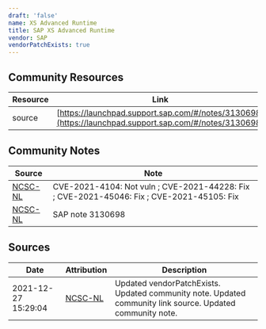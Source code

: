 ```yaml
---
draft: 'false'
name: XS Advanced Runtime
title: SAP XS Advanced Runtime
vendor: SAP
vendorPatchExists: true
---
```



## Community Resources
| Resource | Link |
| --- | --- |
| source | [https://launchpad.support.sap.com/#/notes/3130698](https://launchpad.support.sap.com/#/notes/3130698) |

## Community Notes
| Source | Note |
| --- | --- |
| [NCSC-NL](https://github.com/NCSC-NL/log4shell/blob/main/software/README.md) | CVE-2021-4104: Not vuln ; CVE-2021-44228: Fix ; CVE-2021-45046: Fix ; CVE-2021-45105: Fix </ul> |
| [NCSC-NL](https://github.com/NCSC-NL/log4shell/blob/main/software/README.md) | SAP note 3130698 |

## Sources
| Date | Attribution | Description |
| --- | --- | --- |
| 2021-12-27 15:29:04 | [NCSC-NL](https://github.com/NCSC-NL/log4shell/blob/main/software/README.md) | Updated vendorPatchExists. Updated community note. Updated community link source. Updated community note.  |
